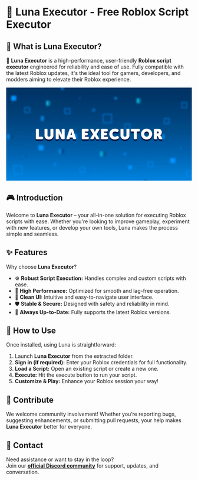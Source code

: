 # 🚀 Luna Executor - Free Roblox Script Executor  

## 📌 What is Luna Executor?  
🚀 **Luna Executor** is a high-performance, user-friendly **Roblox script executor** engineered for reliability and ease of use. Fully compatible with the latest Roblox updates, it's the ideal tool for gamers, developers, and modders aiming to elevate their Roblox experience.

![Preview](/assets/Luna.jpg)


## 🎮 Introduction  
Welcome to **Luna Executor** – your all-in-one solution for executing Roblox scripts with ease. Whether you're looking to improve gameplay, experiment with new features, or develop your own tools, Luna makes the process simple and seamless.

## ✨ Features  
Why choose **Luna Executor**?  
- ⚙️ **Robust Script Execution:** Handles complex and custom scripts with ease.  
- 🚀 **High Performance:** Optimized for smooth and lag-free operation.  
- 🧭 **Clean UI:** Intuitive and easy-to-navigate user interface.  
- 🛡️ **Stable & Secure:** Designed with safety and reliability in mind.  
- 🔄 **Always Up-to-Date:** Fully supports the latest Roblox versions.  

## 🚀 How to Use  
Once installed, using Luna is straightforward:  
1. Launch **Luna Executor** from the extracted folder.  
2. **Sign in (if required):** Enter your Roblox credentials for full functionality.  
3. **Load a Script:** Open an existing script or create a new one.  
4. **Execute:** Hit the execute button to run your script.  
5. **Customize & Play:** Enhance your Roblox session your way!  

## 🤝 Contribute  
We welcome community involvement! Whether you’re reporting bugs, suggesting enhancements, or submitting pull requests, your help makes **Luna Executor** better for everyone.  

## 📢 Contact  
Need assistance or want to stay in the loop?  
Join our **[official Discord community](https://discord.gg/Luna)** for support, updates, and conversation.
